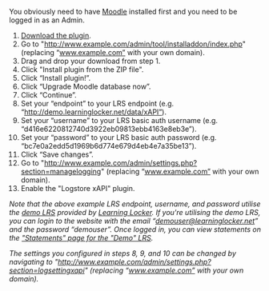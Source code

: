 You obviously need to have [Moodle](https://moodle.org/) installed first and you need to be logged in as an Admin.

1. [Download the plugin](../xapi.zip?raw=true).
2. Go to "http://www.example.com/admin/tool/installaddon/index.php" (replacing “www.example.com” with your own domain).
3. Drag and drop your download from step 1.
4. Click "Install plugin from the ZIP file".
5. Click “Install plugin!”.
6. Click “Upgrade Moodle database now”.
7. Click “Continue”.
8. Set your “endpoint” to your LRS endpoint (e.g. “http://demo.learninglocker.net/data/xAPI”).
9. Set your “username” to your LRS basic auth username (e.g. “d416e6220812740d3922eb09813ebb4163e8eb3e”).
10. Set your “password” to your LRS basic auth password (e.g. “bc7e0a2edd5d1969b6d774e679d4eb4e7a35be13”).
11. Click “Save changes”.
12. Go to "http://www.example.com/admin/settings.php?section=managelogging" (replacing “www.example.com” with your own domain).
13. Enable the "Logstore xAPI" plugin.

*Note that the above example LRS endpoint, username, and password utilise the [demo LRS](http://demo.learninglocker.net/) provided by [Learning Locker](http://learninglocker.net/). If you're utilising the demo LRS, you can login to the website with the email “demouser@learninglocker.net” and the password “demouser”. Once logged in, you can view statements on the ["Statements" page for the "Demo" LRS](http://demo.learninglocker.net/lrs/554a45e98fbdd7cd406c171e/statements).*

*The settings you configured in steps 8, 9, and 10 can be changed by navigating to "http://www.example.com/admin/settings.php?section=logsettingxapi" (replacing “www.example.com” with your own domain).*
